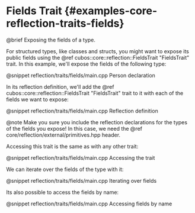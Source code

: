 # Fields Trait {#examples-core-reflection-traits-fields}

@brief Exposing the fields of a type.

For structured types, like classes and structs, you might want to expose its
public fields using the @ref cubos::core::reflection::FieldsTrait "FieldsTrait"
trait. In this example, we'll expose the fields of the following type:

@snippet reflection/traits/fields/main.cpp Person declaration

In its reflection definition, we'll add the @ref
cubos::core::reflection::FieldsTrait "FieldsTrait" trait to it with each of the
fields we want to expose:

@snippet reflection/traits/fields/main.cpp Reflection definition

@note Make you sure you include the reflection declarations for the types of
the fields you expose! In this case, we need the @ref
core/reflection/external/primitives.hpp header.

Accessing this trait is the same as with any other trait:

@snippet reflection/traits/fields/main.cpp Accessing the trait

We can iterate over the fields of the type with it:

@snippet reflection/traits/fields/main.cpp Iterating over fields

Its also possible to access the fields by name:

@snippet reflection/traits/fields/main.cpp Accessing fields by name
